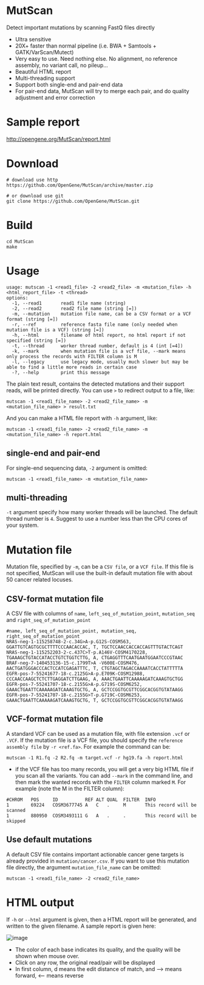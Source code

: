 # MutScan
Detect important mutations by scanning FastQ files directly
* Ultra sensitive
* 20X+ faster than normal pipeline (i.e. BWA + Samtools + GATK/VarScan/Mutect)
* Very easy to use. Need nothing else. No alignment, no reference assembly, no variant call, no pileup...
* Beautiful HTML report
* Multi-threading support
* Support both single-end and pair-end data
* For pair-end data, MutScan will try to merge each pair, and do quality adjustment and error correction

# Sample report
http://opengene.org/MutScan/report.html

# Download
```shell
# download use http
https://github.com/OpenGene/MutScan/archive/master.zip

# or download use git
git clone https://github.com/OpenGene/MutScan.git
```

# Build
```shell
cd MutScan
make
```

# Usage
```shell
usage: mutscan -1 <read1_file> -2 <read2_file> -m <mutation_file> -h <html_report_file> -t <thread> 
options:
  -1, --read1       read1 file name (string)
  -2, --read2       read2 file name (string [=])
  -m, --mutation    mutation file name, can be a CSV format or a VCF format (string [=])
  -r, --ref         reference fasta file name (only needed when mutation file is a VCF) (string [=])
  -h, --html        filename of html report, no html report if not specified (string [=])
  -t, --thread      worker thread number, default is 4 (int [=4])
  -k, --mark        when mutation file is a vcf file, --mark means only process the records with FILTER column is M
  -l, --legacy      use legacy mode, usually much slower but may be able to find a little more reads in certain case
  -?, --help        print this message
```
The plain text result, contains the detected mutations and their support reads, will be printed directly. You can use `>` to redirect output to a file, like:
```shell
mutscan -1 <read1_file_name> -2 <read2_file_name> -m <mutation_file_name> > result.txt
```
And you can make a HTML file report with `-h` argument, like:
```
mutscan -1 <read1_file_name> -2 <read2_file_name> -m <mutation_file_name> -h report.html
```
## single-end and pair-end
For single-end sequencing data, `-2` argument is omitted:
```
mutscan -1 <read1_file_name> -m <mutation_file_name>
```
## multi-threading
`-t` argument specify how many worker threads will be launched. The default thread number is `4`. Suggest to use a number less than the CPU cores of your system.

# Mutation file
Mutation file, specified by `-m`, can be a `CSV file`, or a `VCF file`. If this file is not specified, MutScan will use the built-in default mutation file with about 50 cancer related locuses.
## CSV-format mutation file
A CSV file with columns of `name`, `left_seq_of_mutation_point`, `mutation_seq` and `right_seq_of_mutation_point`
```csv
#name, left_seq_of_mutation_point, mutation_seq, right_seq_of_mutation_point
NRAS-neg-1-115258748-2-c.34G>A-p.G12S-COSM563, GGATTGTCAGTGCGCTTTTCCCAACACCAC, T, TGCTCCAACCACCACCAGTTTGTACTCAGT
NRAS-neg-1-115252203-2-c.437C>T-p.A146V-COSM4170228, TGAAAGCTGTACCATACCTGTCTGGTCTTG, A, CTGAGGTTTCAATGAATGGAATCCCGTAAC
BRAF-neg-7-140453136-15-c.1799T>A -V600E-COSM476, AACTGATGGGACCCACTCCATCGAGATTTC, T, CTGTAGCTAGACCAAAATCACCTATTTTTA
EGFR-pos-7-55241677-18-c.2125G>A-p.E709K-COSM12988, CCCAACCAAGCTCTCTTGAGGATCTTGAAG, A, AAACTGAATTCAAAAAGATCAAAGTGCTGG
EGFR-pos-7-55241707-18-c.2155G>A-p.G719S-COSM6252, GAAACTGAATTCAAAAAGATCAAAGTGCTG, A, GCTCCGGTGCGTTCGGCACGGTGTATAAGG
EGFR-pos-7-55241707-18-c.2155G>T-p.G719C-COSM6253, GAAACTGAATTCAAAAAGATCAAAGTGCTG, T, GCTCCGGTGCGTTCGGCACGGTGTATAAGG
```
## VCF-format mutation file
A standard VCF can be used as a mutation file, with file extension `.vcf` or `.VCF`. If the mutation file is a VCF file, you should specify the `reference assembly file` by `-r <ref.fa>`. For example the command can be:
```shell
mutscan -1 R1.fq -2 R2.fq -m target.vcf -r hg19.fa -h report.html
```
* if the VCF file has too many records, you will get a very big HTML file if you scan all the variants. You can add `--mark` in the command line, and then mark the wanted records with the `FILTER` column marked `M`. For example (note the M in the FILTER column):
```
#CHROM   POS     ID          REF ALT QUAL  FILTER  INFO
1        69224   COSM3677745 A   C   .     M       This record will be scanned
1        880950  COSM3493111 G   A   .     .       This record will be skipped
```
## Use default mutations
A default CSV file contains important actionable cancer gene targets is already provided in `mutation/cancer.csv`. If you want to use this mutation file directly, the argument `mutation_file_name` can be omitted:
```shell
mutscan -1 <read1_file_name> -2 <read2_file_name>
```

# HTML output
If `-h` or `--html` argument is given, then a HTML report will be generated, and written to the given filename. A sample report is given here:   

![image](https://github.com/OpenGene/MutScan/raw/master/testdata/sample_report.jpg)  
* The color of each base indicates its quality, and the quality will be shown when mouse over.
* Click on any row, the original read/pair will be displayed
* In first column, d means the edit distance of match, and --> means forward, <-- means reverse 
